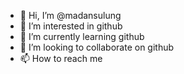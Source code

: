 - 👋 Hi, I’m @madansulung
- 👀 I’m interested in github
- 🌱 I’m currently learning github
- 💞️ I’m looking to collaborate on github
- 📫 How to reach me 

<!---
madansulung/madansulung is a ✨ special ✨ repository because its `README.md` (this file) appears on your GitHub profile.
You can click the Preview link to take a look at your changes.
--->
